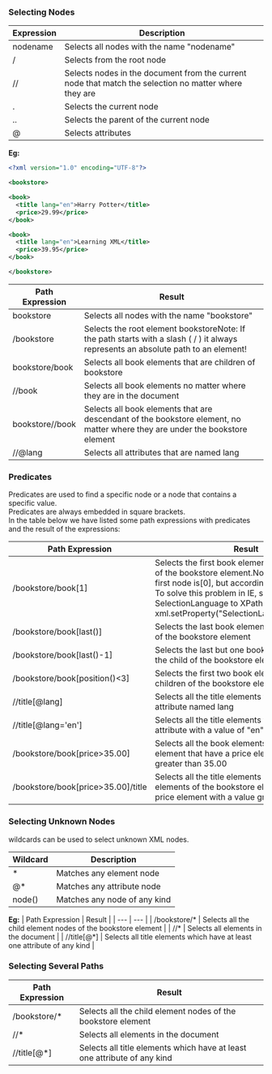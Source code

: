 ### Selecting Nodes

| Expression | Description |
| --- | --- |
| nodename | Selects all nodes with the name "nodename" |
| / | Selects from the root node |
| // | Selects nodes in the document from the current node that match the selection no matter where they are |
| . | Selects the current node |
| .. | Selects the parent of the current node |
| @ | Selects attributes |
  
**Eg:**
```xml
<?xml version="1.0" encoding="UTF-8"?>

<bookstore>

<book>
  <title lang="en">Harry Potter</title>
  <price>29.99</price>
</book>

<book>
  <title lang="en">Learning XML</title>
  <price>39.95</price>
</book>

</bookstore>
```
| Path Expression | Result |
| --- | --- |
| bookstore | Selects all nodes with the name "bookstore" |
| /bookstore | Selects the root element bookstoreNote: If the path starts with a slash ( / ) it always represents an absolute path to an element! |
| bookstore/book | Selects all book elements that are children of bookstore |
| //book | Selects all book elements no matter where they are in the document |
| bookstore//book | Selects all book elements that are descendant of the bookstore element, no matter where they are under the bookstore element |
| //@lang | Selects all attributes that are named lang |


### Predicates
Predicates are used to find a specific node or a node that contains a specific value. \
Predicates are always embedded in square brackets. \
In the table below we have listed some path expressions with predicates and the result of the expressions:

| Path Expression | Result |
| --- | --- |
| /bookstore/book[1] | Selects the first book element that is the child of the bookstore element.Note: In IE 5,6,7,8,9 first node is[0], but according to W3C, it is [1]. To solve this problem in IE, set the SelectionLanguage to XPath:In JavaScript: xml.setProperty("SelectionLanguage","XPath"); |
| /bookstore/book[last()] | Selects the last book element that is the child of the bookstore element |
| /bookstore/book[last()-1] | Selects the last but one book element that is the child of the bookstore element |
| /bookstore/book[position()<3] | Selects the first two book elements that are children of the bookstore element |
| //title[@lang] | Selects all the title elements that have an attribute named lang |
| //title[@lang='en'] | Selects all the title elements that have a "lang" attribute with a value of "en" |
| /bookstore/book[price>35.00] | Selects all the book elements of the bookstore element that have a price element with a value greater than 35.00 |
| /bookstore/book[price>35.00]/title | Selects all the title elements of the book elements of the bookstore element that have a price element with a value greater than 35.00 |

### Selecting Unknown Nodes
wildcards can be used to select unknown XML nodes.

| Wildcard | Description |
| --- | --- |
| * | Matches any element node |
| @* | Matches any attribute node |
| node() | Matches any node of any kind |

**Eg:**
| Path Expression | Result |
| --- | --- |
| /bookstore/* | Selects all the child element nodes of the bookstore element |
| //* | Selects all elements in the document |
| //title[@*] | Selects all title elements which have at least one attribute of any kind |

### Selecting Several Paths
| Path Expression | Result |
| --- | --- |
| /bookstore/* | Selects all the child element nodes of the bookstore element |
| //* | Selects all elements in the document |
| //title[@*] | Selects all title elements which have at least one attribute of any kind |













